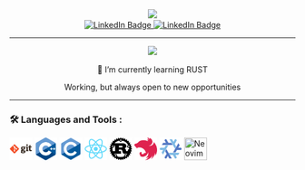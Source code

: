 <div align="center">
  <img id="header" src="https://media.giphy.com/media/qgQUggAC3Pfv687qPC/giphy.gif" width="250"/>

  <div id="badges">
    <a href="https://www.linkedin.com/in/mescande">
      <img src="https://img.shields.io/badge/LinkedIn-blue?style=for-the-badge&logo=linkedin&logoColor=white" alt="LinkedIn Badge"/>
    </a>
    <a href="https://gitlab.com/mescande1">
      <img src="https://img.shields.io/badge/Gitlab-303030?style=for-the-badge&logo=gitlab" alt="LinkedIn Badge"/>
    </a>
    
  </div>
</div>

---
<div align="center">
  <img id="header" src="https://media.giphy.com/media/sGBejL5i7iS9RTMnKx/giphy.gif" width="100"/>
  <p>
     🌱 I’m currently learning RUST
  </p>
  <p>
     Working, but always open to new opportunities
  </p>
</div>

---

### :hammer_and_wrench: Languages and Tools :

<div>
  <img src="https://github.com/devicons/devicon/blob/master/icons/git/git-original-wordmark.svg"    title="Git"    **alt="Git"    width="40" height="40"/>
  <img src="https://github.com/devicons/devicon/blob/master/icons/cplusplus/cplusplus-original.svg" title="C++"    **alt="C++"    width="40" height="40"/>
  <img src="https://github.com/devicons/devicon/blob/master/icons/c/c-original.svg"                 title="C"      **alt="C"      width="40" height="40"/>
  <img src="https://github.com/devicons/devicon/blob/master/icons/react/react-original.svg"         title="React"  **alt="React"  width="40" height="40"/>
  <img src="https://github.com/devicons/devicon/blob/master/icons/rust/rust-plain.svg"              title="Rust"   **alt="Rust"   width="40" height="40"/>
  <img src="https://github.com/devicons/devicon/blob/master/icons/nestjs/nestjs-plain.svg"          title="Nestjs" **alt="Nestjs" width="40" height="40"/>
  <img src="https://github.com/devicons/devicon/blob/master/icons/nixos/nixos-original.svg"         title="Nixos"  **alt="Nixos"  width="40" height="40"/>
  <img src="https://upload.wikimedia.org/wikipedia/commons/3/3a/Neovim-mark.svg"                    title="Neovim" **alt="Neovim" width="40" height="40"/>
</div>

<!--
**mescande/mescande** is a ✨ _special_ ✨ repository because its `README.md` (this file) appears on your GitHub profile.

Here are some ideas to get you started:

- 🔭 I’m currently working on ...
- 🌱 I’m currently learning RUST
- 👯 I’m looking to collaborate on ...
- 🤔 I’m looking for help with ...
- 💬 Ask me about ...
- 📫 How to reach me: ...
- 😄 Pronouns: ...
- ⚡ Fun fact: ...
-->
